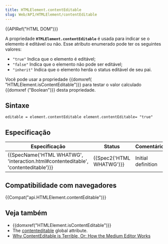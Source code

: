 ```yaml
---
title: HTMLElement.contentEditable
slug: Web/API/HTMLElement/contentEditable
---
```

{{APIRef("HTML DOM")}}

A propriedade **`HTMLElement.contentEditable`** é usada para indicar se o elemento é editável ou não. Esse atributo enumerado pode ter os seguintes valores:

- `"true"` Indica que o elemento é editável;
- `"false"` Indica que o elemento não pode ser editável;
- `"inherit"` Indica que o elemento herda o status editável de seu pai.

Você pode usar a propriedade {{domxref( "HTMLElement.isContentEditable")}} para testar o valor calculado {{domxref ("Boolean")}} desta propriedade.

## Sintaxe

```
editable = element.contentEditable element.contentEditable= "true"
```

## Especificação

| Especificação                                                                                                | Status                           | Comentário         |
| ------------------------------------------------------------------------------------------------------------ | -------------------------------- | ------------------ |
| {{SpecName('HTML WHATWG', 'interaction.html#contenteditable', 'contenteditable')}} | {{Spec2('HTML WHATWG')}} | Initial definition |

## Compatibilidade com navegadores

{{Compat("api.HTMLElement.contentEditable")}}

## Veja também

- {{domxref("HTMLElement.isContentEditable")}}
- The [contenteditable](/pt-BR/docs/Web/HTML/Global_attributes/contenteditable) global attribute.
- [Why ContentEditable is Terrible, Or: How the Medium Editor Works](https://medium.com/medium-eng/why-contenteditable-is-terrible-122d8a40e480)
